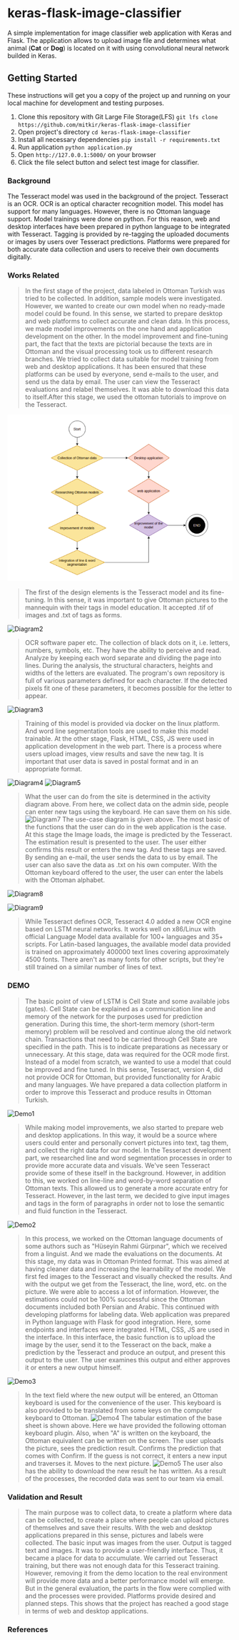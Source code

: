 # keras-flask-image-classifier
A simple implementation for image classifier web application with Keras and Flask. The application allows to upload image file and determines what animal (<b>Cat</b> or <b>Dog</b>) is located on it with using convolutional neural network builded in Keras.


## Getting Started
These instructions will get you a copy of the project up and running on your local machine for development and testing purposes.
1. Clone this repository with Git Large File Storage(LFS) `git lfs clone https://github.com/mitkir/keras-flask-image-classifier`
2. Open project's directory `cd keras-flask-image-classifier`
3. Install all necessary dependencies `pip install -r requirements.txt`
4. Run application `python application.py`
5. Open `http://127.0.0.1:5000/` on your browser
6. Click the file select button and select test image for classifier.

### Background
The Tesseract model was used in the background of the project. Tesseract is an OCR. OCR is an optical character recognition model. This model has support for many languages. However, there is no Ottoman language support.
Model trainings were done on python. For this reason, web and desktop interfaces have been prepared in python language to be integrated with Tesseract.
Tagging is provided by re-tagging the uploaded documents or images by users over Tesseract predictions.
Platforms were prepared for both accurate data collection and users to receive their own documents digitally.


### Works Related
>In the first stage of the project, data labeled in Ottoman Turkish was tried to be collected. In addition, sample models were investigated. However, we wanted to create our own model when no ready-made model could be found. In this sense, we started to prepare desktop and web platforms to collect accurate and clean data. In this process, we made model improvements on the one hand and application development on the other. In the model improvement and fine-tuning part, the fact that the texts are pictorial because the texts are in Ottoman and the visual processing took us to different research branches. We tried to collect data suitable for model training from web and desktop applications. It has been ensured that these platforms can be used by everyone, send e-mails to the user, and send us the data by email. The user can view the Tesseract evaluations and relabel themselves. It was able to download this data to itself.After this stage, we used the ottoman tutorials to improve on the Tesseract.


![Diagram1](SS/diagram1.png)

>The first of the design elements is the Tesseract model and its fine-tuning. In this sense, it was important to give Ottoman pictures to the mannequin with their tags in model education. It accepted .tif of images and .txt of tags as forms.

![Diagram2](tesseract-flask-image-labeling-master/SS/diagram2.png)
>OCR software paper etc. The collection of black dots on it, i.e. letters, numbers, symbols, etc. They have the ability to perceive and read. Analyze by keeping each word separate and dividing the page into lines. During the analysis, the structural characters, heights and widths of the letters are evaluated. The program's own repository is full of various parameters defined for each character. If the detected pixels fit one of these parameters, it becomes possible for the letter to appear.

![Diagram3](tesseract-flask-image-labeling-master/SS/diagram3.png)
>Training of this model is provided via docker on the linux platform. And word line segmentation tools are used to make this model trainable.
At the other stage, Flask, HTML, CSS, JS were used in application development in the web part. There is a process where users upload images, view results and save the new tag.
It is important that user data is saved in postal format and in an appropriate format.


![Diagram4](tesseract-flask-image-labeling-master/SS/diagram4.png)
![Diagram5](tesseract-flask-image-labeling-master/SS/diagram5.png)
>What the user can do from the site is determined in the activity diagram above. From here, we collect data on the admin side, people can enter new tags using the keyboard. He can save them on his side.
![Diagram7](tesseract-flask-image-labeling-master/SS/diagram7.png)
>The use-case diagram is given above. The most basic of the functions that the user can do in the web application is the case.
At this stage the Image loads, the image is predicted by the Tesseract. The estimation result is presented to the user. The user either confirms this result or enters the new tag. And these tags are saved. By sending an e-mail, the user sends the data to us by email. The user can also save the data as .txt on his own computer. With the Ottoman keyboard offered to the user, the user can enter the labels with the Ottoman alphabet.


![Diagram8](tesseract-flask-image-labeling-master/SS/diagram8.png)


![Diagram9](tesseract-flask-image-labeling-master/SS/diagram9.png)
>While Tesseract defines OCR, Tesseract 4.0 added a new OCR engine based on LSTM neural networks. It works well on x86/Linux with official Language Model data available for 100+ languages ​​and 35+ scripts. For Latin-based languages, the available model data provided is trained on approximately 400000 text lines covering approximately 4500 fonts. There aren't as many fonts for other scripts, but they're still trained on a similar number of lines of text.

### DEMO
>The basic point of view of LSTM is Cell State and some available jobs (gates). Cell State can be explained as a communication line and memory of the network for the purposes used for prediction generation. During this time, the short-term memory (short-term memory) problem will be resolved and continue along the old network chain. Transactions that need to be carried through Cell State are specified in the path. This is to indicate preparations as necessary or unnecessary.
>At this stage, data was required for the OCR mode first. Instead of a model from scratch, we wanted to use a model that could be improved and fine tuned. In this sense, Tesseract, version 4, did not provide OCR for Ottoman, but provided functionality for Arabic and many languages. We have prepared a data collection platform in order to improve this Tesseract and produce results in Ottoman Turkish.

![Demo1](tesseract-flask-image-labeling-master/SS/demo1.png)
>While making model improvements, we also started to prepare web and desktop applications. In this way, it would be a source where users could enter and personally convert pictures into text, tag them, and collect the right data for our model.
In the Tesseract development part, we researched line and word segmentation processes in order to provide more accurate data and visuals. We've seen Tesseract provide some of these itself in the background. However, in addition to this, we worked on line-line and word-by-word separation of Ottoman texts. This allowed us to generate a more accurate entry for Tesseract. However, in the last term, we decided to give input images and tags in the form of paragraphs in order not to lose the semantic and fluid function in the Tesseract.

![Demo2](tesseract-flask-image-labeling-master/SS/demo2.png)
> In this process, we worked on the Ottoman language documents of some authors such as "Hüseyin Rahmi Gürpınar", which we received from a linguist. And we made the evaluations on the documents. At this stage, my data was in Ottoman Printed format. This was aimed at having cleaner data and increasing the learnability of the model.
We first fed images to the Tesseract and visually checked the results. And with the output we get from the Tesseract, the line, word, etc. on the picture. We were able to access a lot of information. However, the estimations could not be 100% successful since the Ottoman documents included both Persian and Arabic. This continued with developing platforms for labeling data.
 >Web application was prepared in Python language with Flask for good integration. Here, some endpoints and interfaces were integrated. HTML, CSS, JS are used in the interface. In this interface, the basic function is to upload the image by the user, send it to the Tesseract on the back, make a prediction by the Tesseract and produce an output, and present this output to the user. The user examines this output and either approves it or enters a new output himself.

![Demo3](tesseract-flask-image-labeling-master/SS/demo3.png)
>In the text field where the new output will be entered, an Ottoman keyboard is used for the convenience of the user. This keyboard is also provided to be translated from some keys on the computer keyboard to Ottoman.
![Demo4](tesseract-flask-image-labeling-master/SS/demo4.png)
> The tabular estimation of the base sheet is shown above. Here we have provided the following ottoman keyboard plugin. Also, when "A" is written on the keyboard, the Ottoman equivalent can be written on the screen. The user uploads the picture, sees the prediction result. Confirms the prediction that comes with Confirm. If the guess is not correct, it enters a new input and traverses it. Moves to the next picture.
![Demo5](tesseract-flask-image-labeling-master/SS/demo5.png)
>The user also has the ability to download the new result he has written. As a result of the processes, the recorded data was sent to our team via email.

### Validation and Result
>The main purpose was to collect data, to create a platform where data can be collected, to create a place where people can upload pictures of themselves and save their results. With the web and desktop applications prepared in this sense, pictures and labels were collected. The basic input was images from the user. Output is tagged text and images. It was to provide a user-friendly interface. Thus, it became a place for data to accumulate. We carried out Tesseract training, but there was not enough data for this Tesseract training. However, removing it from the demo location to the real environment will provide more data and a better performance model will emerge.
But in the general evaluation, the parts in the flow were complied with and the processes were provided. Platforms provide desired and planned steps. This shows that the project has reached a good stage in terms of web and desktop applications.

### References

[1]:http://www.osmanlica.com/
[2]:http://dervaze.com/
[3]:https://github.com/Tesseract-ocr/Tesseract
[4]:https://Tesseract-ocr.github.io/tessdoc/
